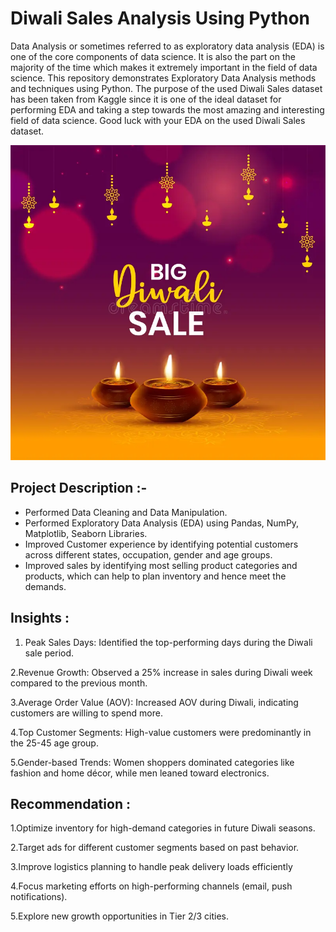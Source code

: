 

# Diwali Sales Analysis Using Python

Data Analysis or sometimes referred to as exploratory data analysis (EDA) is one of the core components of data science. It is also the part on the majority of the time which makes it extremely important in the field of data science. This repository demonstrates Exploratory Data Analysis methods and techniques using Python. The purpose of the used Diwali Sales dataset has been taken from Kaggle since it is one of the ideal dataset for performing EDA and taking a step towards the most amazing and interesting field of data science. Good luck with your EDA on the used Diwali Sales dataset.


<img src="diwali img.jpg" width=1000>


## Project Description :-
<ul>
<li>Performed Data Cleaning and Data Manipulation.
<li>Performed Exploratory Data Analysis (EDA) using Pandas, NumPy, Matplotlib, Seaborn Libraries.
<li>Improved Customer experience by identifying potential customers across different states, occupation, gender and age groups.
<li>Improved sales by identifying most selling product categories and products, which can help to plan inventory and hence meet the demands.
</ul>


## Insights :
1. Peak Sales Days: Identified the top-performing days during the Diwali sale period.
   
2.Revenue Growth: Observed a 25% increase in sales during Diwali week compared to the previous month.

3.Average Order Value (AOV): Increased AOV during Diwali, indicating customers are willing to spend more.

4.Top Customer Segments: High-value customers were predominantly in the 25-45 age group.

5.Gender-based Trends: Women shoppers dominated categories like fashion and home décor, while men leaned toward electronics.


## Recommendation :
1.Optimize inventory for high-demand categories in future Diwali seasons.

2.Target ads for different customer segments based on past behavior.

3.Improve logistics planning to handle peak delivery loads efficiently

4.Focus marketing efforts on high-performing channels (email, push notifications).

5.Explore new growth opportunities in Tier 2/3 cities.
